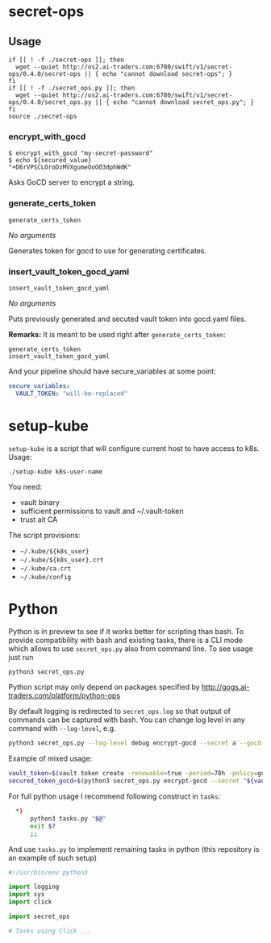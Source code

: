 # secret-ops

## Usage

```
if [[ ! -f ./secret-ops ]]; then
  wget --quiet http://os2.ai-traders.com:6780/swift/v1/secret-ops/0.4.0/secret-ops || { echo "cannot download secret-ops"; }
fi
if [[ ! -f ./secret_ops.py ]]; then
  wget --quiet http://os2.ai-traders.com:6780/swift/v1/secret-ops/0.4.0/secret_ops.py || { echo "cannot download secret_ops.py"; }
fi
source ./secret-ops
```

### encrypt_with_gocd

```
$ encrypt_with_gocd "my-secret-password"
$ echo ${secured_value}
"+D6rVPSCLOroDzMVXgumeOoOO3dphWdK"
```

Asks GoCD server to encrypt a string.

### generate_certs_token

```
generate_certs_token
```

*No arguments*

Generates token for gocd to use for generating certificates.

### insert_vault_token_gocd_yaml

```
insert_vault_token_gocd_yaml
```

*No arguments*

Puts previously generated and secuted vault token into gocd.yaml files.

**Remarks:** It is meant to be used right after `generate_certs_token`:
```
generate_certs_token
insert_vault_token_gocd_yaml
```

And your pipeline should have secure_variables at some point:
```yaml
secure_variables:
  VAULT_TOKEN: "will-be-replaced"
```

# setup-kube

`setup-kube` is a script that will configure current host to have access to k8s.
Usage:
```
./setup-kube k8s-user-name
```
You need:
 - vault binary
 - sufficient permissions to vault and ~/.vault-token
 - trust ait CA

The script provisions:
 - `~/.kube/${k8s_user}`
 - `~/.kube/${k8s_user}.crt`
 - `~/.kube/ca.crt`
 - `~/.kube/config`

# Python

Python is in preview to see if it works better for scripting than bash.
To provide compatibility with bash and existing tasks, there is a CLI mode which allows to use `secret_ops.py`
also from command line. To see usage just run
```bash
python3 secret_ops.py
```

Python script may only depend on packages specified by http://gogs.ai-traders.com/platform/python-ops

By default logging is redirected to `secret_ops.log` so that output of commands can be captured with bash.
You can change log level in any command with `--log-level`, e.g.
```bash
python3 secret_ops.py --log-level debug encrypt-gocd --secret a --gocd-server go1
```

Example of mixed usage:
```bash
vault_token=$(vault token create -renewable=true -period=78h -policy=gocd -field token)
secured_token_gocd=$(python3 secret_ops.py encrypt-gocd --secret "${vault_token}" --gocd-server go1)
```

For full python usage I recommend following construct in `tasks`:
```bash
  *)
      python3 tasks.py "$@"
      exit $?
      ;;
```
And use `tasks.py` to implement remaining tasks in python (this repository is an example of such setup)
```python
#!/usr/bin/env python3

import logging
import sys
import click

import secret_ops

# Tasks using Click ...
```
